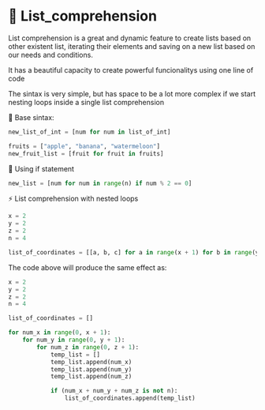 # &#128013; List_comprehension

List comprehension is a great and dynamic feature to create lists based on other existent list, iterating their elements and saving on a new list based on our needs and conditions.

It has a beautiful capacity to create powerful funcionalitys using one line of code

The sintax is very simple, but has space to be a lot more complex if we start nesting loops inside a single list comprehension

 

&#128209; Base sintax:

```py
new_list_of_int = [num for num in list_of_int]

fruits = ["apple", "banana", "watermeloon"]
new_fruit_list = [fruit for fruit in fruits]
```    
    
&#128272; Using if statement

```py
new_list = [num for num in range(n) if num % 2 == 0]
```    
    
&#9889; List comprehension with nested loops

```py
x = 2
y = 2
z = 2
n = 4

list_of_coordinates = [[a, b, c] for a in range(x + 1) for b in range(y + 1) for c in range(z + 1) if a + b + c != 4]
```

The code above will produce the same effect as:

```py
x = 2
y = 2
z = 2
n = 4

list_of_coordinates = []

for num_x in range(0, x + 1):
    for num_y in range(0, y + 1):
        for num_z in range(0, z + 1):
            temp_list = []
            temp_list.append(num_x)
            temp_list.append(num_y)
            temp_list.append(num_z)

            if (num_x + num_y + num_z is not n):
                list_of_coordinates.append(temp_list)
```
